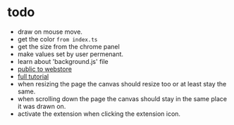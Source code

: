 # todo

- draw on mouse move.
- get the color `from index.ts`
- get the size from the chrome panel
- make values set by user permenant.
- learn about 'background.js' file
- [public to webstore](https://developer.chrome.com/docs/webstore/publish/)
- [full tutorial](https://www.youtube.com/watch?v=0n809nd4Zu4)
- when resizing the page the canvas should resize too or at least stay the same.
- when scrolling down the page the canvas should stay in the same
place it was drawn on.
- activate the extension when clicking the extension icon.
